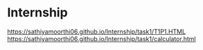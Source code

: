 # Internship
 https://sathiyamoorthi06.github.io/Internship/task1/T1P1.HTML
  https://sathiyamoorthi06.github.io/Internship/task1/calculator.html
